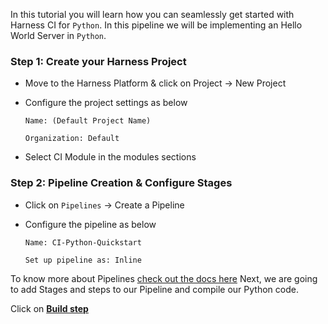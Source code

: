 In this tutorial you will learn how you can seamlessly get started with Harness CI for ```Python```. In this pipeline we will be implementing an Hello World Server in ```Python```.

### Step 1: Create your Harness Project

- Move to the Harness Platform & click on Project -> New Project
- Configure the project settings as below

  ```Name: (Default Project Name)```


  ```Organization: Default```

- Select CI Module in the modules sections


### Step 2: Pipeline Creation & Configure Stages

- Click on ```Pipelines``` -> Create a Pipeline 
- Configure the pipeline as below

  ```Name: CI-Python-Quickstart```

  ```Set up pipeline as: Inline```


To know more about Pipelines [check out the docs here](overview.md)
Next, we are going to add Stages and steps to our Pipeline and compile our Python code.

Click on **[Build step](build.md)**



 
            
      


    

     






